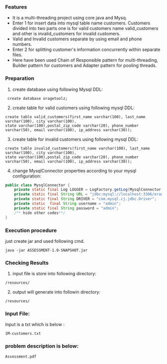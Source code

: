 ### Features

- It is a multi-threading project using core java and Mysq.
- Enter 1 for insert data into mysql table name customers. Customers divided into two parts one is for valid customers name valid_customers and other is invalid_customers for invalid customers.
- Valid and  Invalid customers separate by using email and phone numbers.
- Enter 2 for splitting customer's information concurrently within separate files. 
- Here have been used Chain of Responsible pattern for multi-threading, Builder pattern for customers and Adapter pattern for pooling threads.

### Preparation
1. create database using following Mysql DDL:
```roomsql
 create database oragetoolz;
```
2. create table for valid customers using following mysql DDL:
```roomsql
create table valid_customers(first_name varchar(100), last_name varchar(100), city varchar(100),
state varchar(100),postal_zip_code varchar(20), phone_number varchar(50), email varchar(100), ip_address varchar(30));
```
3. create table for invalid customers using following mysql DDL:
```roomsql
create table invalid_customers(first_name varchar(100), last_name varchar(100), city varchar(100),
state varchar(100),postal_zip_code varchar(20), phone_number varchar(50), email varchar(100), ip_address varchar(30));
```
4. change MysqlConnector properties according to your mysql configuration:
```java
public class MysqlConnector {
    private static final Log LOGGER = LogFactory.getLog(MysqlConnector.class);
    private static final String URL = "jdbc:mysql://localhost:3306/oragetoolz";
    private static final String DRIVER = "com.mysql.cj.jdbc.Driver";
    private static  final String username = "admin";
    private static final String password = "admin";
    /** hide other codes**/
}
```
### Execution procedure
just create jar and used following cmd.
```roomsql
java -jar ASSESSMENT-1.0-SNAPSHOT.jar 
```

### Checking Results
1. input file is store into following directory:
```aidl
/resources/
```
2. output will generate into followin directory:
```aidl
/resources/
```
### Input File:
Input is a txt which is below :
```aidl
1M-customers.txt
```

### problem description is below:
```aidl
Assessment.pdf
```
